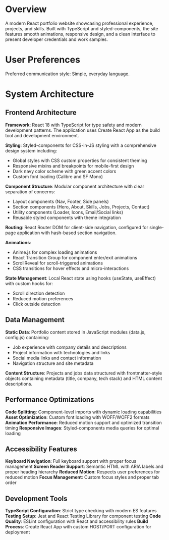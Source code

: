 # Overview

A modern React portfolio website showcasing professional experience, projects, and skills. Built with TypeScript and styled-components, the site features smooth animations, responsive design, and a clean interface to present developer credentials and work samples.

# User Preferences

Preferred communication style: Simple, everyday language.

# System Architecture

## Frontend Architecture

**Framework**: React 18 with TypeScript for type safety and modern development patterns. The application uses Create React App as the build tool and development environment.

**Styling**: Styled-components for CSS-in-JS styling with a comprehensive design system including:
- Global styles with CSS custom properties for consistent theming
- Responsive mixins and breakpoints for mobile-first design
- Dark navy color scheme with green accent colors
- Custom font loading (Calibre and SF Mono)

**Component Structure**: Modular component architecture with clear separation of concerns:
- Layout components (Nav, Footer, Side panels)
- Section components (Hero, About, Skills, Jobs, Projects, Contact)
- Utility components (Loader, Icons, Email/Social links)
- Reusable styled components with theme integration

**Routing**: React Router DOM for client-side navigation, configured for single-page application with hash-based section navigation.

**Animations**: 
- Anime.js for complex loading animations
- React Transition Group for component enter/exit animations
- ScrollReveal for scroll-triggered animations
- CSS transitions for hover effects and micro-interactions

**State Management**: Local React state using hooks (useState, useEffect) with custom hooks for:
- Scroll direction detection
- Reduced motion preferences
- Click outside detection

## Data Management

**Static Data**: Portfolio content stored in JavaScript modules (data.js, config.js) containing:
- Job experience with company details and descriptions
- Project information with technologies and links
- Social media links and contact information
- Navigation structure and site metadata

**Content Structure**: Projects and jobs data structured with frontmatter-style objects containing metadata (title, company, tech stack) and HTML content descriptions.

## Performance Optimizations

**Code Splitting**: Component-level imports with dynamic loading capabilities
**Asset Optimization**: Custom font loading with WOFF/WOFF2 formats
**Animation Performance**: Reduced motion support and optimized transition timing
**Responsive Images**: Styled-components media queries for optimal loading

## Accessibility Features

**Keyboard Navigation**: Full keyboard support with proper focus management
**Screen Reader Support**: Semantic HTML with ARIA labels and proper heading hierarchy
**Reduced Motion**: Respects user preferences for reduced motion
**Focus Management**: Custom focus styles and proper tab order

## Development Tools

**TypeScript Configuration**: Strict type checking with modern ES features
**Testing Setup**: Jest and React Testing Library for component testing
**Code Quality**: ESLint configuration with React and accessibility rules
**Build Process**: Create React App with custom HOST/PORT configuration for deployment